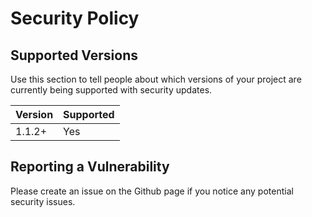 # Security Policy

## Supported Versions

Use this section to tell people about which versions of your project are
currently being supported with security updates.

| Version | Supported          |
| ------- | ------------------ |
| 1.1.2+  |       Yes          |

## Reporting a Vulnerability

Please create an issue on the Github page if you notice any potential security issues.
